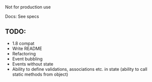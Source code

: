 Not for production use

Docs: See specs

## TODO:

* 1.8 compat
* Write README
* Refactoring
* Event bubbling
* Events without state
* Ability to define validations, associations etc. in state (ability to call static methods from object)